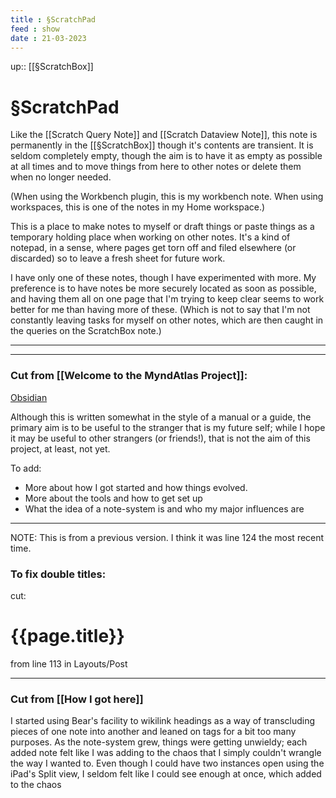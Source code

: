 ```yaml
---
title : §ScratchPad
feed : show
date : 21-03-2023
---
```

up:: [[§ScratchBox]]
# §ScratchPad

Like the [[Scratch Query Note]] and [[Scratch Dataview Note]], this note is permanently in the [[§ScratchBox]] though it's contents are transient. It is seldom completely empty, though the aim is to have it as empty as possible at all times and to move things from here to other notes or delete them when no longer needed.

(When using the Workbench plugin, this is my workbench note. When using workspaces, this is one of the notes in my Home workspace.)

This is a place to make notes to myself or draft things or paste things as a temporary holding place when working on other notes. It's a kind of notepad, in a sense, where pages get torn off and filed elsewhere (or discarded) so to leave a fresh sheet for future work. 

I have only one of these notes, though I have experimented with more. My preference is to have notes be more securely located as soon as possible, and having them all on one page that I'm trying to keep clear seems to work better for me than having more of these. (Which is not to say that I'm not constantly leaving tasks for myself on other notes, which are then caught in the queries on the ScratchBox note.)

---
---
### Cut from [[Welcome to the MyndAtlas Project]]:

 [Obsidian](https://obsidian.md/) 

Although this is written somewhat in the style of a manual or a guide, the primary aim is to be useful to the stranger that is my future self; while I hope it may be useful to other strangers (or friends!), that is not the aim of this project, at least, not yet.

To add:
- More about how I got started and how things evolved.
- More about the tools and how to get set up
- What the idea of a note-system is and who my major influences are

---
NOTE: This is from a previous version. I think it was line 124 the most recent time.
### To fix double titles: 
cut:  <h1>{{page.title}}</h1>
from line 113 in Layouts/Post

---
### Cut from [[How I got here]]
I started using Bear's facility to wikilink headings as a way of transcluding pieces of one note into another and leaned on tags for a bit too many purposes. As the note-system grew, things were getting unwieldy; each added note felt like I was adding to the chaos that I simply couldn't wrangle the way I wanted to. Even though I could have two instances open using the iPad's Split view, I seldom felt like I could see enough at once, which added to the chaos
